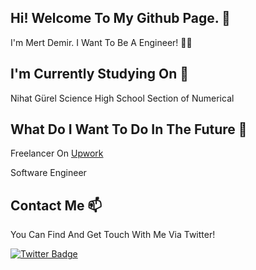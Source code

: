 ## Hi! Welcome To My Github Page. 👋


I'm Mert Demir. I Want To Be A Engineer! 👨‍💻

## I'm Currently Studying On 🏫

Nihat Gürel Science High School Section of Numerical

## What Do I Want To Do In The Future 💼

Freelancer On [Upwork](https://www.upwork.com)

Software Engineer

## Contact Me 📫

You Can Find And Get Touch With Me Via Twitter!

[![Twitter Badge](https://img.shields.io/badge/MertDemir1205-follow%20on%20twitter-blue?style=for-the-badge&logo=twitter)](https://twitter.com/MertDemir1205)
